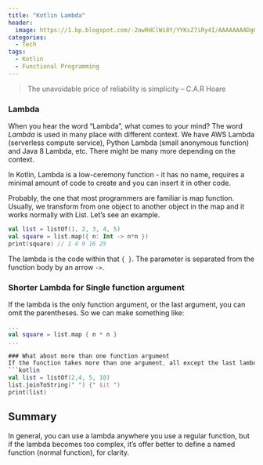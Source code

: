 ```yaml
---
title: "Kotlin Lambda"
header:
  image: https://1.bp.blogspot.com/-2owRHClWi8Y/YYKsZ7iRy4I/AAAAAAAADg0/R_52ZmcAAtER1NsTxUZuGwaGi-IfHZ3oACLcBGAsYHQ/s500/uo6sboyw9t321.png
categories:
  - Tech
tags:
  - Kotlin
  - Functional Programming
---
```


> The unavoidable price of reliability is simplicity – C.A.R Hoare

### Lambda

When you hear the word “Lambda”, what comes to your mind? The word _Lambda_ is used in many place with different context. We have AWS Lambda (serverless compute service), Python Lambda (small anonymous function) and Java 8 Lambda, etc. There might be many more depending on the context.

In Kotlin, Lambda is a low-ceremony function - it has no name, requires a minimal amount of code to create and you can insert it in other code.

Probably, the one that most programmers are familiar is map function. Usually, we transform from one object to another object in the map and it works normally with List. Let’s see an example.

```kotlin
val list = listOf(1, 2, 3, 4, 5)
val square = list.map({ n: Int -> n*n })
print(square) // 1 4 9 16 25
```

The lambda is the code within that `{ }`. The parameter is separated from the function body by an arrow `->`.

### Shorter Lambda for Single function argument

If the lambda is the only function argument, or the last argument, you can omit the parentheses. So we can make something like:

````kotlin
...
val square = list.map { n * n }
...

### What about more than one function argument
If the function takes more than one argument, all except the last lambda argument must be in parenthesis. For example, `joinToString` will need the last argument as a lambda.
```kotlin
val list = listOf(2,4, 5, 10)
list.joinToString(" ") {" $it ")
print(list)
````

## Summary

In general, you can use a lambda anywhere you use a regular function, but if the lambda becomes too complex, it’s offer better to define a named function (normal function), for clarity.
